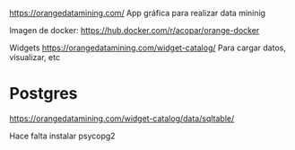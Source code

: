 https://orangedatamining.com/
App gráfica para realizar data mininig

Imagen de docker:
https://hub.docker.com/r/acopar/orange-docker

Widgets https://orangedatamining.com/widget-catalog/
Para cargar datos, visualizar, etc

# Postgres
https://orangedatamining.com/widget-catalog/data/sqltable/

Hace falta instalar psycopg2
